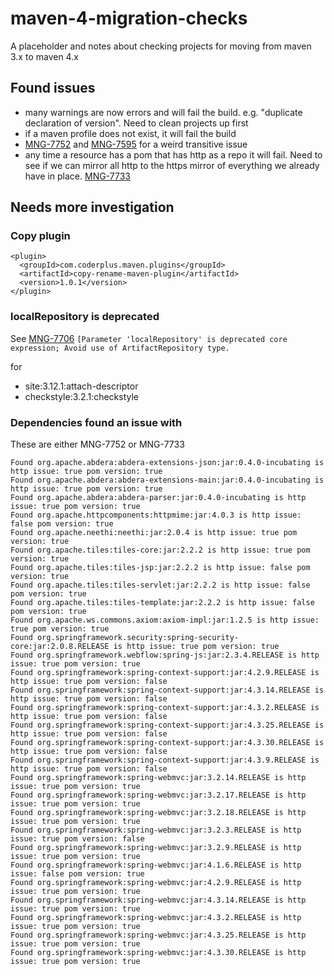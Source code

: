 # maven-4-migration-checks

A placeholder and notes about checking projects for moving from maven 3.x to maven 4.x

## Found issues
* many warnings are now errors and will fail the build. e.g. "duplicate declaration of version". Need to clean projects up first
* if a maven profile does not exist, it will fail the build
* [MNG-7752](https://issues.apache.org/jira/browse/MNG-7752) and [MNG-7595](https://issues.apache.org/jira/browse/MNG-7595) for a weird transitive issue
* any time a resource has a pom that has http as a repo it will fail. Need to see if we can mirror all http to the https mirror of everything we already have in place. [MNG-7733](https://issues.apache.org/jira/browse/MNG-7733)

## Needs more investigation
### Copy plugin
```
<plugin>
  <groupId>com.coderplus.maven.plugins</groupId>
  <artifactId>copy-rename-maven-plugin</artifactId>
  <version>1.0.1</version>
</plugin>
```
### localRepository is deprecated
See [MNG-7706](https://issues.apache.org/jira/browse/MNG-7706)
`[Parameter 'localRepository' is deprecated core expression; Avoid use of ArtifactRepository type.`

for 
* site:3.12.1:attach-descriptor 
* checkstyle:3.2.1:checkstyle

### Dependencies found an issue with
These are either MNG-7752 or MNG-7733
```
Found org.apache.abdera:abdera-extensions-json:jar:0.4.0-incubating is http issue: true pom version: true
Found org.apache.abdera:abdera-extensions-main:jar:0.4.0-incubating is http issue: true pom version: true
Found org.apache.abdera:abdera-parser:jar:0.4.0-incubating is http issue: true pom version: true
Found org.apache.httpcomponents:httpmime:jar:4.0.3 is http issue: false pom version: true
Found org.apache.neethi:neethi:jar:2.0.4 is http issue: true pom version: true
Found org.apache.tiles:tiles-core:jar:2.2.2 is http issue: true pom version: true
Found org.apache.tiles:tiles-jsp:jar:2.2.2 is http issue: false pom version: true
Found org.apache.tiles:tiles-servlet:jar:2.2.2 is http issue: false pom version: true
Found org.apache.tiles:tiles-template:jar:2.2.2 is http issue: false pom version: true
Found org.apache.ws.commons.axiom:axiom-impl:jar:1.2.5 is http issue: true pom version: true
Found org.springframework.security:spring-security-core:jar:2.0.8.RELEASE is http issue: true pom version: true
Found org.springframework.webflow:spring-js:jar:2.3.4.RELEASE is http issue: true pom version: true
Found org.springframework:spring-context-support:jar:4.2.9.RELEASE is http issue: true pom version: false
Found org.springframework:spring-context-support:jar:4.3.14.RELEASE is http issue: true pom version: false
Found org.springframework:spring-context-support:jar:4.3.2.RELEASE is http issue: true pom version: false
Found org.springframework:spring-context-support:jar:4.3.25.RELEASE is http issue: true pom version: false
Found org.springframework:spring-context-support:jar:4.3.30.RELEASE is http issue: true pom version: false
Found org.springframework:spring-context-support:jar:4.3.9.RELEASE is http issue: true pom version: false
Found org.springframework:spring-webmvc:jar:3.2.14.RELEASE is http issue: true pom version: true
Found org.springframework:spring-webmvc:jar:3.2.17.RELEASE is http issue: true pom version: true
Found org.springframework:spring-webmvc:jar:3.2.18.RELEASE is http issue: true pom version: true
Found org.springframework:spring-webmvc:jar:3.2.3.RELEASE is http issue: true pom version: false
Found org.springframework:spring-webmvc:jar:3.2.9.RELEASE is http issue: true pom version: true
Found org.springframework:spring-webmvc:jar:4.1.6.RELEASE is http issue: false pom version: true
Found org.springframework:spring-webmvc:jar:4.2.9.RELEASE is http issue: true pom version: true
Found org.springframework:spring-webmvc:jar:4.3.14.RELEASE is http issue: true pom version: true
Found org.springframework:spring-webmvc:jar:4.3.2.RELEASE is http issue: true pom version: true
Found org.springframework:spring-webmvc:jar:4.3.25.RELEASE is http issue: true pom version: true
Found org.springframework:spring-webmvc:jar:4.3.30.RELEASE is http issue: true pom version: true
```
